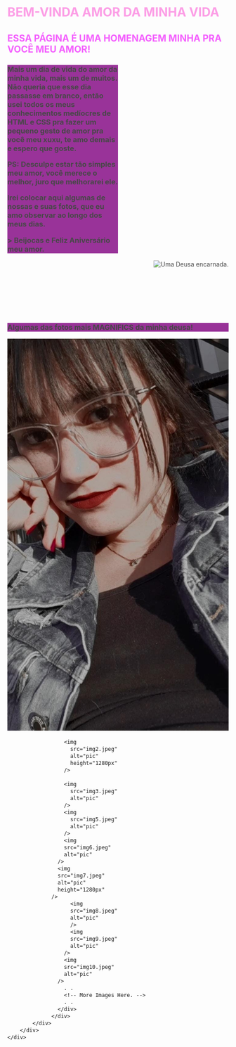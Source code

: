 <!DOCTYPE html>
<html>
<head>
    <meta charset='utf-8'>
    <meta http-equiv='X-UA-Compatible' content='IE=edge'>
    <title>BEM VINDA AO LÊ DAY!!!</title>
    <meta name='viewport' content='width=device-width, initial-scale=1'>
    <link rel="stylesheet" href="C:\Users\WINDOWS\Desktop\PROJETOS 022\niver let\NiverLet.css" type="text/css" />
    <script src='main.js'>
    </script>
</head>
<body style="background-image: url('Diario.jpg'); opacity: 100%;">
    <div class="Main">
        <div class="Head" style="opacity: 80%;">
            <h1 style="color: rgb(252, 135, 225);">BEM-VINDA AMOR DA MINHA VIDA</h1>
            <h2 style="color:rgb(242, 57, 255)">ESSA PÁGINA É UMA HOMENAGEM MINHA PRA VOCÊ MEU AMOR!</h2>
        </div>
        <div class="Description" style="opacity: 80%;">
            <div class="Align" style="text-align:top-left;vertical-align: top; background: purple; width: 50%; height: 18%;">
                <h3  style="opacity: 100%;">Mais um dia de vida do amor da minha vida, mais um de muitos. Não queria que esse dia passasse em branco, então usei todos os meus conhecimentos medíocres de HTML e CSS pra fazer um pequeno gesto de amor pra você meu xuxu, te amo demais e espero que goste. <p>PS: Desculpe estar tão simples meu amor, você merece o melhor, juro que melhorarei ele.</p><p>Irei colocar aqui algumas de nossas e suas fotos, que eu amo observar ao longo dos meus dias.</p>> Beijocas e Feliz Aniversário meu amor.</h3>         
            </div>        
            <div class="Align" style="text-align:right; padding-left: 100px; border-radius: 20%;  opacity: 100%;">
                <img src="C:\Users\WINDOWS\Downloads\FP.jpeg" alt="Uma Deusa encarnada.">
            </div>
        </div>
        <br/>
        <br/>
        <br/>
        <br/>
        <br/>
        <br/>
        <div class="Pictures">
            <div class="Picture" style="opacity: 100%;">
                <div class="wrapper" style="opacity: 100%;">
                    <div class = "textes" style="background-color:purple; opacity: 80%;"><h3><b> Algumas das fotos mais MAGNIFICS da minha deusa!</b></h3></div>
                    <div class="slider">
                      <img
                        src="img1.jpeg"
                        alt="pic"
                      />
                  
                      <img
                        src="img2.jpeg"
                        alt="pic"
                        height="1280px"
                      />
                  
                      <img
                        src="img3.jpeg"
                        alt="pic"
                      />
                      <img
                        src="img5.jpeg"
                        alt="pic"
                      />
                      <img
                      src="img6.jpeg"
                      alt="pic"
                    />
                    <img
                    src="img7.jpeg"
                    alt="pic"
                    height="1280px"
                  />
                        <img
                        src="img8.jpeg"
                        alt="pic"
                        />
                        <img
                        src="img9.jpeg"
                        alt="pic"
                      />
                      <img
                      src="img10.jpeg"
                      alt="pic"
                    />
                      . .
                      <!-- More Images Here. -->
                      . .
                    </div>
                  </div>
            </div>
        </div>
    </div>
</body>
</html>
